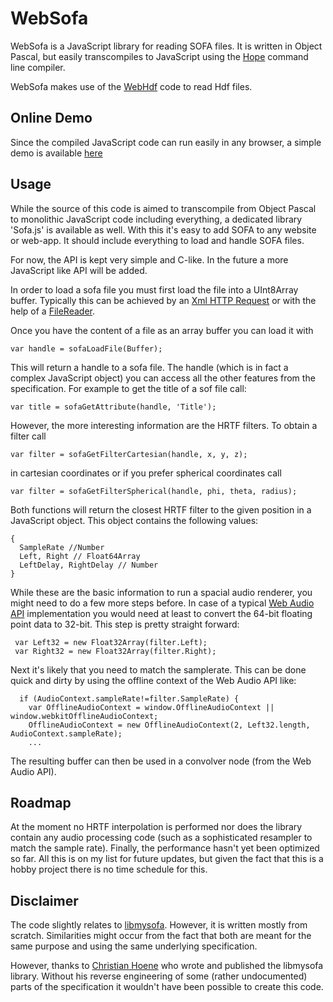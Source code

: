 # WebSofa
WebSofa is a JavaScript library for reading SOFA files. It is written in Object Pascal, but easily transcompiles to JavaScript using the [Hope](https://github.com/Walibeiro/Hope) command line compiler.

WebSofa makes use of the [WebHdf](https://github.com/CWBudde/WebHdf) code to read Hdf files.

## Online Demo
Since the compiled JavaScript code can run easily in any browser, a simple demo is available [here](https://rawgit.com/CWBudde/WebSofa/master/Demo/www/index.html)

## Usage
While the source of this code is aimed to transcompile from Object Pascal to monolithic JavaScript code including everything, a dedicated library 'Sofa.js' is available as well. With this it's easy to add SOFA to any website or web-app. It should include everything to load and handle SOFA files.

For now, the API is kept very simple and C-like. In the future a more JavaScript like API will be added.

In order to load a sofa file you must first load the file into a UInt8Array buffer. Typically this can be achieved by an [Xml HTTP Request](https://en.wikipedia.org/wiki/XMLHttpRequest) or with the help of a [FileReader](https://www.w3.org/TR/file-upload/).

Once you have the content of a file as an array buffer you can load it with

    var handle = sofaLoadFile(Buffer);

This will return a handle to a sofa file. The handle (which is in fact a complex JavaScript object) you can access all the other features from the specification. For example to get the title of a sof file call:

    var title = sofaGetAttribute(handle, 'Title');

However, the more interesting information are the HRTF filters. To obtain a filter call

    var filter = sofaGetFilterCartesian(handle, x, y, z);
    
in cartesian coordinates or if you prefer spherical coordinates call

    var filter = sofaGetFilterSpherical(handle, phi, theta, radius);

Both functions will return the closest HRTF filter to the given position in a JavaScript object. This object contains the following values:

    {
      SampleRate //Number
      Left, Right // Float64Array
      LeftDelay, RightDelay // Number
    }

While these are the basic information to run a spacial audio renderer, you might need to do a few more steps before. In case of a typical [Web Audio API](https://www.w3.org/TR/webaudio/) implementation you would need at least to convert the 64-bit floating point data to 32-bit. This step is pretty straight forward:

     var Left32 = new Float32Array(filter.Left);
     var Right32 = new Float32Array(filter.Right);

Next it's likely that you need to match the samplerate. This can be done quick and dirty by using the offline context of the Web Audio API like:

      if (AudioContext.sampleRate!=filter.SampleRate) {
        var OfflineAudioContext = window.OfflineAudioContext || window.webkitOfflineAudioContext;
        OfflineAudioContext = new OfflineAudioContext(2, Left32.length, AudioContext.sampleRate);
        ...

The resulting buffer can then be used in a convolver node (from the Web Audio API).

## Roadmap
At the moment no HRTF interpolation is performed nor does the library contain any audio processing code (such as a sophisticated  resampler to match the sample rate). Finally, the performance hasn't yet been optimized so far. All this is on my list for future updates, but given the fact that this is a hobby project there is no time schedule for this.

## Disclaimer
The code slightly relates to [libmysofa](https://github.com/hoene/libmysofa). However, it is written mostly from scratch. Similarities might occur from the fact that both are meant for the same purpose and using the same underlying specification.

However, thanks to [Christian Hoene](mailto:christian.hoene@symonics.com) who wrote and published the libmysofa library. Without his reverse engineering of some (rather undocumented) parts of the specification it wouldn't have been possible to create this code.
